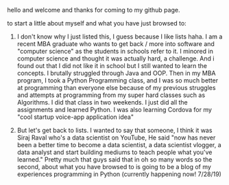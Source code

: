 hello and welcome and thanks for coming to my github page. 

to start a little about myself and what you have just browsed to:
1. I don't know why I just listed this, I guess because I like lists haha. I am a recent MBA graduate who wants to get back / more into software and "computer science" as the students in schools refer to it. I minored in computer science and thought it was actually hard, a challenge. And i found out that I did not like it in school but I still wanted to learn the concepts. I brutally struggled through Java and OOP. Then in my MBA program, I took a Python Programming class, and I was so much better at programming than everyone else because of my previous struggles and attempts at programming from my super hard classes such as Algorithms. I did that class in two weekends. I just did all the assignments and learned Python. I was also learning Cordova for my "cool startup voice-app application idea"

2. But let's get back to lists. I wanted to say that someone, I think it was Siraj Raval who's a data scientist on YouTube, He said "now has never been a better time to become a data scientist, a data scientist vlogger, a data analyst and start building mediums to teach people what you've learned." Pretty much that guys said that in oh so many words so the second, about what you have browsed to is going to be a blog of my experiences programming in Python (currently happening now! 7/28/19)


